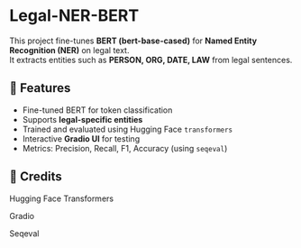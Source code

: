 # Legal-NER-BERT

This project fine-tunes **BERT (bert-base-cased)** for **Named Entity Recognition (NER)** on legal text.  
It extracts entities such as **PERSON, ORG, DATE, LAW** from legal sentences.

## 🚀 Features
- Fine-tuned BERT for token classification
- Supports **legal-specific entities**
- Trained and evaluated using Hugging Face `transformers`
- Interactive **Gradio UI** for testing
- Metrics: Precision, Recall, F1, Accuracy (using `seqeval`)

## 🙌 Credits

Hugging Face Transformers

Gradio

Seqeval
